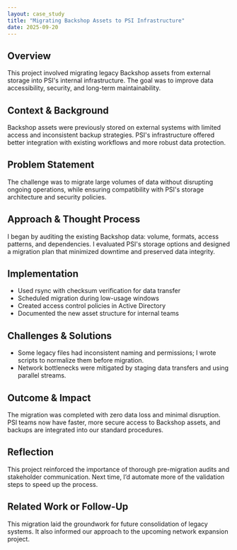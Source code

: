 ```yaml
---
layout: case_study
title: "Migrating Backshop Assets to PSI Infrastructure"
date: 2025-09-20
---
```


## Overview
This project involved migrating legacy Backshop assets from external storage into PSI's internal infrastructure. The goal was to improve data accessibility, security, and long-term maintainability.

## Context & Background
Backshop assets were previously stored on external systems with limited access and inconsistent backup strategies. PSI's infrastructure offered better integration with existing workflows and more robust data protection.

## Problem Statement
The challenge was to migrate large volumes of data without disrupting ongoing operations, while ensuring compatibility with PSI's storage architecture and security policies.

## Approach & Thought Process
I began by auditing the existing Backshop data: volume, formats, access patterns, and dependencies. I evaluated PSI's storage options and designed a migration plan that minimized downtime and preserved data integrity.

## Implementation
- Used rsync with checksum verification for data transfer
- Scheduled migration during low-usage windows
- Created access control policies in Active Directory
- Documented the new asset structure for internal teams

## Challenges & Solutions
- Some legacy files had inconsistent naming and permissions; I wrote scripts to normalize them before migration.
- Network bottlenecks were mitigated by staging data transfers and using parallel streams.

## Outcome & Impact
The migration was completed with zero data loss and minimal disruption. PSI teams now have faster, more secure access to Backshop assets, and backups are integrated into our standard procedures.

## Reflection
This project reinforced the importance of thorough pre-migration audits and stakeholder communication. Next time, I’d automate more of the validation steps to speed up the process.

## Related Work or Follow-Up
This migration laid the groundwork for future consolidation of legacy systems. It also informed our approach to the upcoming network expansion project.
